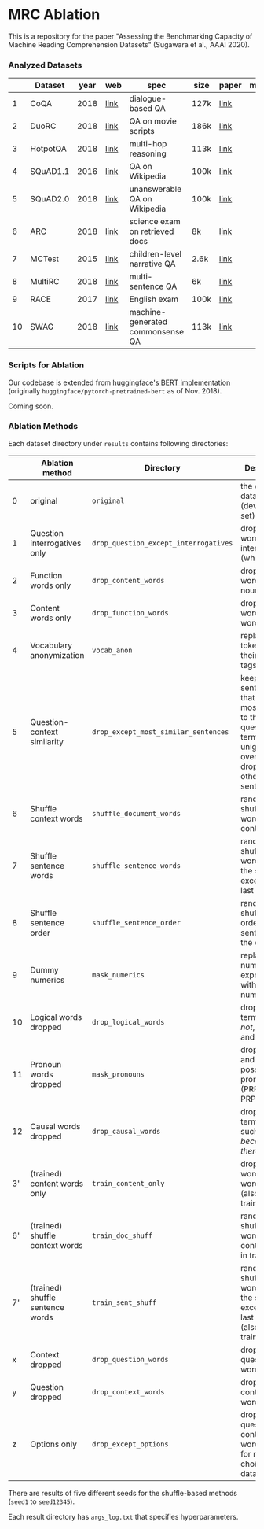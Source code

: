 # MRC Ablation
This is a repository for the paper "Assessing the Benchmarking Capacity of Machine Reading Comprehension Datasets" (Sugawara et al., AAAI 2020).


### Analyzed Datasets

|    | Dataset  | year | web                                                                                                                           | spec                             | size | paper                                              | misc |
|----|----------|------|-------------------------------------------------------------------------------------------------------------------------------|----------------------------------|------|----------------------------------------------------|------|
| 1  | CoQA     | 2018 | [link](https://www.aclweb.org/anthology/Q19-1016/)                                                                            | dialogue-based QA                | 127k | [link](https://www.aclweb.org/anthology/Q19-1016/) |      |
| 2  | DuoRC    | 2018 | [link](https://duorc.github.io)                                                                                               | QA on movie scripts              | 186k | [link](https://www.aclweb.org/anthology/P18-1156/) |      |
| 3  | HotpotQA | 2018 | [link](https://hotpotqa.github.io)                                                                                            | multi-hop reasoning              | 113k | [link](https://www.aclweb.org/anthology/D18-1259/) |      |
| 4  | SQuAD1.1 | 2016 | [link](https://rajpurkar.github.io/SQuAD-explorer/)                                                                           | QA on Wikipedia                  | 100k | [link](https://www.aclweb.org/anthology/D16-1264/) |      |
| 5  | SQuAD2.0 | 2018 | [link](https://rajpurkar.github.io/SQuAD-explorer/)                                                                           | unanswerable QA on Wikipedia     | 100k | [link](https://aclweb.org/anthology/P18-2124/)     |      |
| 6  | ARC      | 2018 | [link](http://data.allenai.org/arc/)                                                                                          | science exam on retrieved docs   | 8k   | [link](https://arxiv.org/abs/1803.05457)           |      |
| 7  | MCTest   | 2015 | [link](https://www.microsoft.com/en-us/research/publication/mctest-challenge-dataset-open-domain-machine-comprehension-text/) | children-level narrative QA      | 2.6k | [link](https://www.aclweb.org/anthology/D13-1020/) |      |
| 8  | MultiRC  | 2018 | [link](https://cogcomp.seas.upenn.edu/multirc/)                                                                               | multi-sentence QA                | 6k   | [link](https://www.aclweb.org/anthology/N18-1023/) |      |
| 9  | RACE     | 2017 | [link](https://www.cs.cmu.edu/~glai1/data/race/)                                                                              | English exam                     | 100k | [link](https://www.aclweb.org/anthology/D17-1082/) |      |
| 10 | SWAG     | 2018 | [link](https://rowanzellers.com/swag/)                                                                                        | machine-generated commonsense QA | 113k | [link](https://www.aclweb.org/anthology/D18-1009/) |      |


### Scripts for Ablation

Our codebase is extended from [huggingface's BERT implementation](https://github.com/huggingface/transformers) (originally `huggingface/pytorch-pretrained-bert` as of Nov. 2018).

Coming soon.

### Ablation Methods

Each dataset directory under `results` contains following directories:

|      | Ablation method                           | Directory                             | Description                                                                                                            |
|------|-------------------------------------------|---------------------------------------|------------------------------------------------------------------------------------------------------------------------|
| 0    | original                                  | `original`                            | the original data (development set)                                                                                    |
| 1    | Question interrogatives only              | `drop_question_except_interrogatives` | drop question words except interrogatives (wh*, how)                                                                   |
| 2    | Function words only                       | `drop_content_words`                  | drop content words (verb, noun, ...)                                                                                   |
| 3    | Content words only                        | `drop_function_words`                 | drop function words (= stop words here)                                                                                |
| 4    | Vocabulary anonymization                  | `vocab_anon`                          | replace tokens with their POS tags                                                                                     |
| 5    | Question-context similarity               | `drop_except_most_similar_sentences`  | keep the sentences that are the most similar to the question in terms of unigram overlap and drop the other sentences. |
| 6    | Shuffle context words                     | `shuffle_document_words`              | randomly shuffle all words in the context                                                                              |
| 7    | Shuffle sentence words                    | `shuffle_sentence_words`              | randomly shuffle the words in all the sentences except the last token                                                  |
| 8    | Shuffle sentence order                    | `shuffle_sentence_order`              | randomly shuffle the order of the sentences in the context                                                             |
| 9    | Dummy numerics                            | `mask_numerics`                       | replace numerical expressions with random numbers                                                                      |
| 10   | Logical words dropped                     | `drop_logical_words`                  | drop logical terms such as *not*, *every*, and *if*                                                                    |
| 11   | Pronoun words dropped                     | `mask_pronouns`                       | drop personal and possessive pronouns (PRP and PRP$ tags)                                                              |
| 12   | Causal words dropped                      | `drop_causal_words`                   | drop causal terms/clauses such as *because* and *therefore*                                                            |
| 3'   | (trained) content words only              | `train_content_only`                  | drop function words (= stop words here) (also in training)                                                             |
| 6'   | (trained) shuffle context words           | `train_doc_shuff`                     | randomly shuffle all words in the context (also in training)                                                           |
| 7'   | (trained) shuffle sentence words          | `train_sent_shuff`                    | randomly shuffle the words in all the sentences except the last token (also in training)                               |
| x   | Context dropped                           | `drop_question_words`                 | drop all question words                                                                                                |
| y   | Question dropped                          | `drop_context_words`                  | drop all context words                                                                                                 |
| z   | Options only                              | `drop_except_options`                 | drop all question and context words (only for multiple choice datasets)                                                 |


There are results of five different seeds for the shuffle-based methods (`seed1` to `seed12345`).

Each result directory has `args_log.txt` that specifies hyperparameters.
